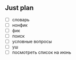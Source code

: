 ## Just plan
- [ ] словарь 
- [ ] нонфик
- [ ] фик
- [ ] поиск
- [ ] условные вопросы
- [ ] уш
- [ ] посмотреть список на июнь
